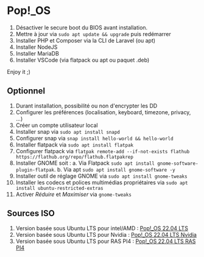 # Pop!\_OS

1. Désactiver le secure boot du BIOS avant installation.
2. Mettre à jour via `sudo apt update && upgrade` puis redémarrer
3. Installer PHP et Composer via la CLI de Laravel (ou apt)
4. Installer NodeJS
5. Installer MariaDB
6. Installer VSCode (via flatpack ou apt ou paquet .deb)

Enjoy it ;)

## Optionnel

1. Durant installation, possibilité ou non d'encrypter les DD
2. Configurer les préférences (localisation, keyboard, timezone, privacy, ...)
3. Créer un compte utilisateur local
4. Installer snap via `sudo apt install snapd`
5. Configurer snap via `snap install hello-world && hello-world`
6. Installer flatpack via `sudo apt install flatpak`
7. Configurer flatpack via `flatpak remote-add --if-not-exists flathub https://flathub.org/repo/flathub.flatpakrep`
8. Installer GNOME soit :
   a. Via Flatpack `sudo apt install gnome-software-plugin-flatpak`.
   b. Via apt `sudo apt install gnome-software -y`
9. Installer outil de réglage GNOME via `sudo apt install gnome-tweaks`
10. Installer les codecs et polices multimédias propriétaires via `sudo apt install ubuntu-restricted-extras`
11. Activer _Réduire_ et _Maximiser_ via `gnome-tweaks`

## Sources ISO

1. Version basée sous Ubuntu LTS pour intel/AMD : [Pop!\_OS 22.04 LTS](https://iso.pop-os.org/22.04/amd64/intel/49/pop-os_22.04_amd64_intel_49.iso)
2. Version basée sous Ubuntu LTS pour Nvidia : [Pop!\_OS 22.04 LTS Nvidia](https://iso.pop-os.org/22.04/amd64/nvidia/49/pop-os_22.04_amd64_nvidia_49.iso)
3. Version basée sous Ubuntu LTS pour RAS PI4 : [Pop!\_OS 22.04 LTS RAS PI4](https://iso.pop-os.org/22.04/arm64/raspi/4/pop-os_22.04_arm64_raspi_4.img.xz)
